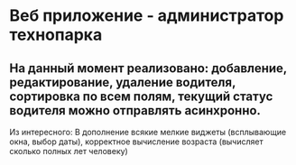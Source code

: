 **Веб приложение - администратор технопарка**
====
На данный момент реализовано: 
добавление, редактирование, удаление водителя, сортировка по всем полям, текущий статус водителя можно отправлять асинхронно. 
-----
Из интересного: 
В дополнение всякие мелкие виджеты (всплывающие окна, выбор даты), корректное вычисление возраста (вычисляет сколько полных лет человеку)
